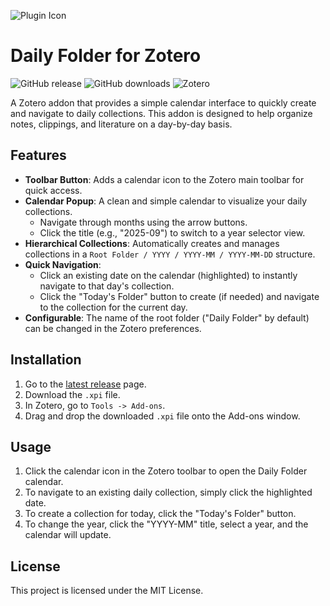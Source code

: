 ![Plugin Icon](daily-folder.ico)

# Daily Folder for Zotero

![GitHub release](https://img.shields.io/github/v/release/B3000Kcn/daily-folder-for-zotero)
![GitHub downloads](https://img.shields.io/github/downloads/B3000Kcn/daily-folder-for-zotero/total)
![Zotero](https://img.shields.io/badge/Zotero-7-blue)

A Zotero addon that provides a simple calendar interface to quickly create and navigate to daily collections. This addon is designed to help organize notes, clippings, and literature on a day-by-day basis.

## Features

- **Toolbar Button**: Adds a calendar icon to the Zotero main toolbar for quick access.
- **Calendar Popup**: A clean and simple calendar to visualize your daily collections.
    - Navigate through months using the arrow buttons.
    - Click the title (e.g., "2025-09") to switch to a year selector view.
- **Hierarchical Collections**: Automatically creates and manages collections in a `Root Folder / YYYY / YYYY-MM / YYYY-MM-DD` structure.
- **Quick Navigation**:
    - Click an existing date on the calendar (highlighted) to instantly navigate to that day's collection.
    - Click the "Today's Folder" button to create (if needed) and navigate to the collection for the current day.
- **Configurable**: The name of the root folder ("Daily Folder" by default) can be changed in the Zotero preferences.

## Installation

1.  Go to the [latest release](https://github.com/your-username/your-repo/releases/latest) page.
2.  Download the `.xpi` file.
3.  In Zotero, go to `Tools -> Add-ons`.
4.  Drag and drop the downloaded `.xpi` file onto the Add-ons window.

## Usage

1.  Click the calendar icon in the Zotero toolbar to open the Daily Folder calendar.
2.  To navigate to an existing daily collection, simply click the highlighted date.
3.  To create a collection for today, click the "Today's Folder" button.
4.  To change the year, click the "YYYY-MM" title, select a year, and the calendar will update.

## License

This project is licensed under the MIT License.
